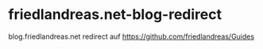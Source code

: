 # friedlandreas.net-blog-redirect
blog.friedlandreas.net redirect auf https://github.com/friedlandreas/Guides

